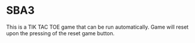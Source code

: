 # SBA3
This is a TIK TAC TOE game that can be run automatically.
Game will reset upon the pressing of the reset game button.